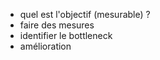 

* quel est l'objectif (mesurable) ?
* faire des mesures
* identifier le bottleneck
* amélioration
